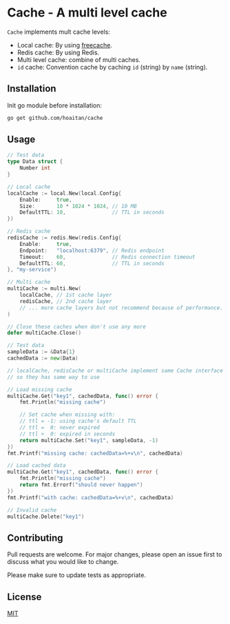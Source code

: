 # Cache - A multi level cache

`Cache` implements mult cache levels:

- Local cache: By using [freecache](https://github.com/coocood/freecache).
- Redis cache: By using Redis.
- Multi level cache: combine of multi caches.
- `id` cache: Convention cache by caching `id` (string) by `name` (string).

## Installation

Init go module before installation:

```bash
go get github.com/hoaitan/cache
```

## Usage

```go
// Test data
type Data struct {
    Number int
}

// Local cache
localCache := local.New(local.Config{
    Enable:     true,
    Size:       10 * 1024 * 1024, // 10 MB
    DefaultTTL: 10,               // TTL in seconds
})

// Redis cache
redisCache := redis.New(redis.Config{
    Enable:     true,
    Endpoint:   "localhost:6379", // Redis endpoint
    Timeout:    60,               // Redis connection timeout
    DefaultTTL: 60,               // TTL in seconds
}, "my-service")

// Multi cache
multiCache := multi.New(
    localCache, // 1st cache layer
    redisCache, // 2nd cache layer
    // ... more cache layers but not recommend because of performance.
)

// Close these caches when don't use any more
defer multiCache.Close()

// Test data
sampleData := &Data{1}
cachedData := new(Data)

// localCache, redisCache or multiCache implement same Cache interface
// so they has same way to use

// Load missing cache
multiCache.Get("key1", cachedData, func() error {
    fmt.Println("missing cache")

    // Set cache when missing with:
    // ttl = -1: using cache's default TTL
    // ttl =  0: never expired
    // ttl >  0: expired in seconds
    return multiCache.Set("key1", sampleData, -1)
})
fmt.Printf("missing cache: cachedData=%+v\n", cachedData)

// Load cached data
multiCache.Get("key1", cachedData, func() error {
    fmt.Println("missing cache")
    return fmt.Errorf("should never happen")
})
fmt.Printf("with cache: cachedData=%+v\n", cachedData)

// Invalid cache
multiCache.Delete("key1")
```

## Contributing
Pull requests are welcome. For major changes, please open an issue first to discuss what you would like to change.

Please make sure to update tests as appropriate.

## License
[MIT](https://choosealicense.com/licenses/mit/)